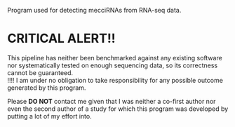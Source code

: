 Program used for detecting mecciRNAs from RNA-seq data.
# CRITICAL ALERT!!
This pipeline has neither been benchmarked against any existing software nor systematically tested on enough sequencing data, so its correctness cannot be guaranteed.  
!!!! I am under no obligation to take responsibility for any possible outcome generated by this program.

Please __DO NOT__ contact me given that I was neither a co-first author nor even the second author of a study for which this program was developed by putting a lot of my effort into. 
